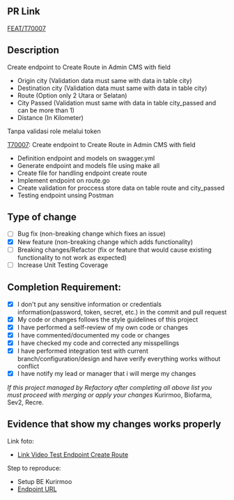 ## PR Link

[FEAT/T70007](https://refactory.sev-2.com/source/kurirmoo-be-pre-ip-batch-17/history/feat%252FT70007/)

## Description

Create endpoint to Create Route in Admin CMS with field

- Origin city (Validation data must same with data in table city)
- Destination city (Validation data must same with data in table city)
- Route (Option only 2 Utara or Selatan)
- City Passed (Validation must same with data in table city_passed and can be more than 1)
- Distance (In Kilometer)

Tanpa validasi role melalui token

[T70007](https://refactory.sev-2.com/source/kurirmoo-be-pre-ip-batch-17/history/feat%252FT70007/): Create endpoint to Create Route in Admin CMS with field

- Definition endpoint and models on swagger.yml
- Generate endpoint and models file using make all
- Create file for handling endpoint create route
- Implement endpoint on route.go
- Create validation for proccess store data on table route and city_passed
- Testing endpoint unsing Postman

## Type of change

- [ ] Bug fix (non-breaking change which fixes an issue)
- [x] New feature (non-breaking change which adds functionality)
- [ ] Breaking changes/Refactor (fix or feature that would cause existing functionality to not work as expected)
- [ ] Increase Unit Testing Coverage

## Completion Requirement:

- [x] I don't put any sensitive information or credentials information(password, token, secret, etc.) in the commit and pull request
- [x] My code or changes follows the style guidelines of this project
- [x] I have performed a self-review of my own code or changes
- [x] I have commented/documented my code or changes
- [x] I have checked my code and corrected any misspellings
- [x] I have performed integration test with current branch/configuration/design and have verify everything works without conflict
- [x] I have notify my lead or manager that i will merge my changes 

*If this project managed by Refactory after completing all above list you must proceed with merging or apply your changes*
Kurirmoo, Biofarma, Sev2, Recre.

## Evidence that show my changes works properly 

Link foto:
- [Link Video Test Endpoint Create Route](https://drive.google.com/file/d/17qs685C1A6JF7VpYUgoWz-0ZrhVvgQio/view?usp=share_link)

Step to reproduce:
- Setup BE Kurirmoo
- [Endpoint URL](http://127.0.0.1:8080/create/route)
